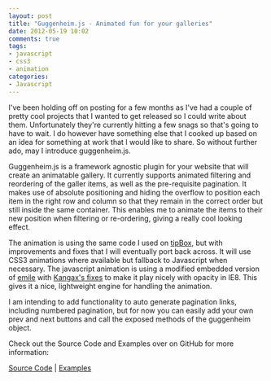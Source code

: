 ```yaml
---
layout: post
title: "Guggenheim.js - Animated fun for your galleries"
date: 2012-05-19 10:02
comments: true
tags:
- javascript
- css3
- animation
categories: 
- Javascript
---
```


I've been holding off on posting for a few months as I've had a couple of pretty cool projects that I wanted to get released so I could write about them. Unfortunately they're currently hitting a few snags so that's going to have to wait. I do however have something else that I cooked up based on an idea for something at work that I would like to share. So without further ado, may I introduce guggenheim.js.

Guggenheim.js is a framework agnostic plugin for your website that will create an animatable gallery. It currently supports animated filtering and reordering of the galler items, as well as the pre-requisite pagination.  It makes use of absolute positioning and hiding the overflow to position each item in the right row and column so that they remain in the correct order but still inside the same container. This enables me to animate the items to their new position when filtering or re-ordering, giving a really cool looking effect. 

The animation is using the same code I used on [tipBox](https://github.com/OiNutter/tipBox), but with improvements and fixes that I will eventually port back across. It will use CSS3 animations where available but fallback to Javascript when necessary. The javascript animation is using a modified embedded version of [emile](https://github.com/madrobby/emile) with [Kangax's fixes](https://github.com/kangax/emile/commit/bec75a4e684fd701efe1e91069900814a4b55062) to make it play nicely with opacity in IE8. This gives it a nice, lightweight engine for handling the animation.

I am intending to add functionality to auto generate pagination links, including numbered pagination, but for now you can easily add your own prev and next buttons and call the exposed methods of the guggenheim object.

Check out the Source Code and Examples over on GitHub for more information:

[Source Code](https://github.com/OiNutter/guggenheim.js) | [Examples](http://oinutter.github.com/guggenheim.js)
